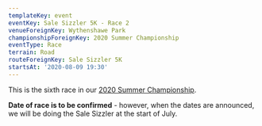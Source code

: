 ```yaml
---
templateKey: event
eventKey: Sale Sizzler 5K - Race 2
venueForeignKey: Wythenshawe Park
championshipForeignKey: 2020 Summer Championship
eventType: Race
terrain: Road
routeForeignKey: Sale Sizzler 5K
startsAt: '2020-08-09 19:30'
---
```

This is the sixth race in our [2020 Summer Championship](/championships/2020-summer-championship/).

**Date of race is to be confirmed** - however, when the dates are announced, 
we will be doing the Sale Sizzler at the start of July.
